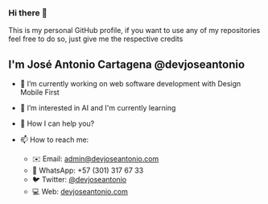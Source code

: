 ### Hi there 👋

This is my personal GitHub profile, if you want to use any of my repositories feel free to do so, just give me the respective credits

## I'm José Antonio Cartagena @devjoseantonio
- 🔭 I’m currently working on web software development with Design Mobile First
- 🌱 I’m interested in AI and I'm currently learning
- 💞️ How I can help you?

- 📫 How to reach me: 
    - ✉️ Email: admin@devjoseantonio.com
    - 💬 WhatsApp: +57 (301) 317 67 33
    - 🐦 Twitter: [@devjoseantonio](https://twitter.com/devjoseantonio)
    - 💻 Web: [devjoseantonio.com](https://devjoseantonio.com)